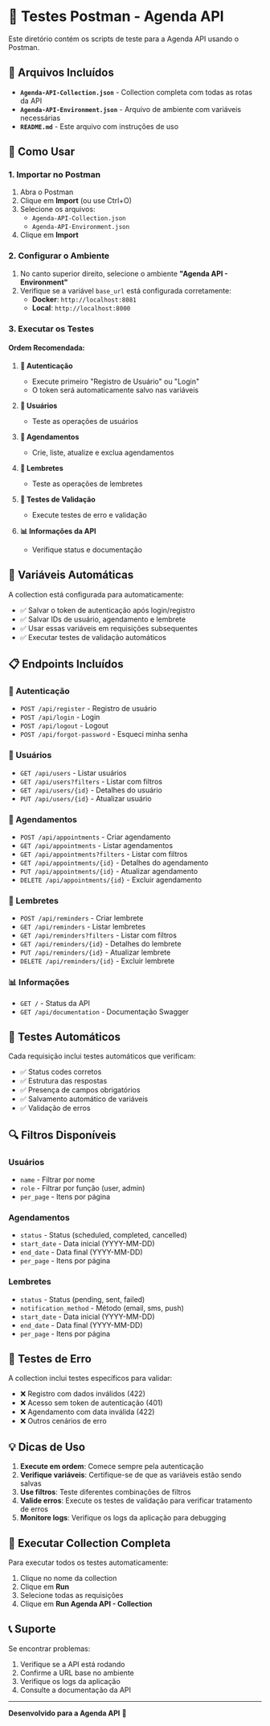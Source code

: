 # 🧪 Testes Postman - Agenda API

Este diretório contém os scripts de teste para a Agenda API usando o Postman.

## 📁 Arquivos Incluídos

- **`Agenda-API-Collection.json`** - Collection completa com todas as rotas da API
- **`Agenda-API-Environment.json`** - Arquivo de ambiente com variáveis necessárias
- **`README.md`** - Este arquivo com instruções de uso

## 🚀 Como Usar

### 1. Importar no Postman

1. Abra o Postman
2. Clique em **Import** (ou use Ctrl+O)
3. Selecione os arquivos:
   - `Agenda-API-Collection.json`
   - `Agenda-API-Environment.json`
4. Clique em **Import**

### 2. Configurar o Ambiente

1. No canto superior direito, selecione o ambiente **"Agenda API - Environment"**
2. Verifique se a variável `base_url` está configurada corretamente:
   - **Docker**: `http://localhost:8081`
   - **Local**: `http://localhost:8000`

### 3. Executar os Testes

#### Ordem Recomendada:

1. **🔐 Autenticação**
   - Execute primeiro "Registro de Usuário" ou "Login"
   - O token será automaticamente salvo nas variáveis

2. **👥 Usuários**
   - Teste as operações de usuários

3. **📅 Agendamentos**
   - Crie, liste, atualize e exclua agendamentos

4. **🔔 Lembretes**
   - Teste as operações de lembretes

5. **🧪 Testes de Validação**
   - Execute testes de erro e validação

6. **📊 Informações da API**
   - Verifique status e documentação

## 🔧 Variáveis Automáticas

A collection está configurada para automaticamente:

- ✅ Salvar o token de autenticação após login/registro
- ✅ Salvar IDs de usuário, agendamento e lembrete
- ✅ Usar essas variáveis em requisições subsequentes
- ✅ Executar testes de validação automáticos

## 📋 Endpoints Incluídos

### 🔐 Autenticação
- `POST /api/register` - Registro de usuário
- `POST /api/login` - Login
- `POST /api/logout` - Logout
- `POST /api/forgot-password` - Esqueci minha senha

### 👥 Usuários
- `GET /api/users` - Listar usuários
- `GET /api/users?filters` - Listar com filtros
- `GET /api/users/{id}` - Detalhes do usuário
- `PUT /api/users/{id}` - Atualizar usuário

### 📅 Agendamentos
- `POST /api/appointments` - Criar agendamento
- `GET /api/appointments` - Listar agendamentos
- `GET /api/appointments?filters` - Listar com filtros
- `GET /api/appointments/{id}` - Detalhes do agendamento
- `PUT /api/appointments/{id}` - Atualizar agendamento
- `DELETE /api/appointments/{id}` - Excluir agendamento

### 🔔 Lembretes
- `POST /api/reminders` - Criar lembrete
- `GET /api/reminders` - Listar lembretes
- `GET /api/reminders?filters` - Listar com filtros
- `GET /api/reminders/{id}` - Detalhes do lembrete
- `PUT /api/reminders/{id}` - Atualizar lembrete
- `DELETE /api/reminders/{id}` - Excluir lembrete

### 📊 Informações
- `GET /` - Status da API
- `GET /api/documentation` - Documentação Swagger

## 🧪 Testes Automáticos

Cada requisição inclui testes automáticos que verificam:

- ✅ Status codes corretos
- ✅ Estrutura das respostas
- ✅ Presença de campos obrigatórios
- ✅ Salvamento automático de variáveis
- ✅ Validação de erros

## 🔍 Filtros Disponíveis

### Usuários
- `name` - Filtrar por nome
- `role` - Filtrar por função (user, admin)
- `per_page` - Itens por página

### Agendamentos
- `status` - Status (scheduled, completed, cancelled)
- `start_date` - Data inicial (YYYY-MM-DD)
- `end_date` - Data final (YYYY-MM-DD)
- `per_page` - Itens por página

### Lembretes
- `status` - Status (pending, sent, failed)
- `notification_method` - Método (email, sms, push)
- `start_date` - Data inicial (YYYY-MM-DD)
- `end_date` - Data final (YYYY-MM-DD)
- `per_page` - Itens por página

## 🚨 Testes de Erro

A collection inclui testes específicos para validar:

- ❌ Registro com dados inválidos (422)
- ❌ Acesso sem token de autenticação (401)
- ❌ Agendamento com data inválida (422)
- ❌ Outros cenários de erro

## 💡 Dicas de Uso

1. **Execute em ordem**: Comece sempre pela autenticação
2. **Verifique variáveis**: Certifique-se de que as variáveis estão sendo salvas
3. **Use filtros**: Teste diferentes combinações de filtros
4. **Valide erros**: Execute os testes de validação para verificar tratamento de erros
5. **Monitore logs**: Verifique os logs da aplicação para debugging

## 🔄 Executar Collection Completa

Para executar todos os testes automaticamente:

1. Clique no nome da collection
2. Clique em **Run**
3. Selecione todas as requisições
4. Clique em **Run Agenda API - Collection**

## 📞 Suporte

Se encontrar problemas:

1. Verifique se a API está rodando
2. Confirme a URL base no ambiente
3. Verifique os logs da aplicação
4. Consulte a documentação da API

---

**Desenvolvido para a Agenda API** 🚀